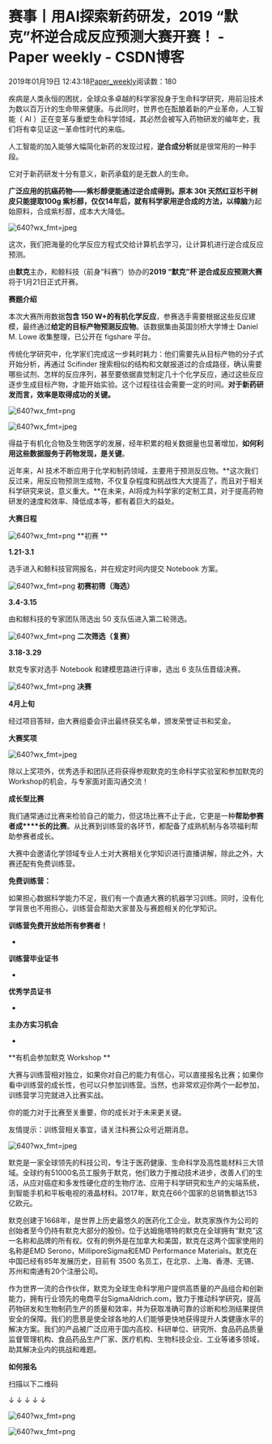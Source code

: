 # 赛事丨用AI探索新药研发，2019 “默克”杯逆合成反应预测大赛开赛！ - Paper weekly - CSDN博客





2019年01月19日 12:43:18[Paper_weekly](https://me.csdn.net/c9Yv2cf9I06K2A9E)阅读数：180









疾病是人类永恒的困扰，全球众多卓越的科学家投身于生命科学研究，用前沿技术为数以百万计的生命带来健康。与此同时，世界也在酝酿着新的产业革命，人工智能（ AI ）正在变革与重塑生命科学领域，其必然会被写入药物研发的编年史，我们将有幸见证这一革命性时代的来临。




人工智能的加入能够大幅简化新药的发现过程，**逆合成分析**就是很常用的一种手段。




它对于新药研发十分有意义，新药承载的是无数人的生命。

**广泛应用的抗癌药物——紫杉醇便能通过逆合成得到。**原本 30t 天然红豆杉干树皮只能提取100g 紫杉醇，仅仅14年后，就有科学家用逆合成的方法，以**樟脑**为起始原料，合成紫杉醇，成本大大降低。



![640?wx_fmt=jpeg](https://ss.csdn.net/p?https://mmbiz.qpic.cn/mmbiz_jpg/3pbWF26YBFQZn5qwSYJfJMPSPsmAMgxugAhicT6sQicaBr8sOWIfvhDsqRQy1r8dsDcicRYX3DrUbK2xayUtxNNLg/640?wx_fmt=jpeg)



这次，我们把海量的化学反应方程式交给计算机去学习，让计算机进行逆合成反应预测。




由**默克**主办，和鲸科技（前身“科赛”）协办的**2019 “默克”杯 逆合成反应预测大赛**将于1月21日正式开赛。




**赛题介绍**




本次大赛所用数据**包含 150 W+的有机化学反应**，参赛选手需要根据这些反应建模，最终通过**给定的目标产物预测反应物**。该数据集由英国剑桥大学博士 Daniel M. Lowe 收集整理，已公开在 figshare 平台。




传统化学研究中，化学家们完成这一步耗时耗力：他们需要先从目标产物的分子式开始分析，再通过 Scifinder 搜索相似的结构和文献报道过的合成路径，确认需要哪些试剂、怎样的反应序列，甚至要依据直觉制定几十个化学反应，通过这些反应逐步生成目标产物，才能开始实验。这个过程往往会需要一定的时间。**对于新药研发而言，效率是取得成功的关键。**




![640?wx_fmt=png](https://ss.csdn.net/p?https://mmbiz.qpic.cn/mmbiz_png/VBcD02jFhgnoXOibeK2x0icULsBluCnz0XX0HYmVgsicb4uiasAOtHuGSkUkSNf7iaMbJ4QJXNyR3Ir1uQ9iamd8exKA/640?wx_fmt=png)



![640?wx_fmt=jpeg](https://ss.csdn.net/p?https://mmbiz.qpic.cn/mmbiz_jpg/3pbWF26YBFSkhstnC7QKBATJfndK3JoyAwoykuaU94OWFF0bvgScEEeTYRSa9xbpwrHrEzLc7RrlfKLXogEJ9A/640?wx_fmt=jpeg)



得益于有机化合物及生物医学的发展，经年积累的相关数据量也显著增加，**如何利用这些数据服务于药物发现，是关键**。




近年来，AI 技术不断应用于化学和制药领域，主要用于预测反应物。**这次我们反过来，用反应物预测生成物，不仅复杂程度和挑战性大大提高了，而且对于相关科学研究来说，意义重大。**在未来，AI将成为科学家的定制工具，对于提高药物研发的速度和效率、降低成本等，都有着巨大的益处。




**大赛日程**



![640?wx_fmt=png](https://ss.csdn.net/p?https://mmbiz.qpic.cn/mmbiz_png/3pbWF26YBFSkhstnC7QKBATJfndK3JoyEqsO7PkyoAXgiafhT0GnaxptTr4anavicvUzOD2elkbu6Mb9nDbRv8uw/640?wx_fmt=png)
**初赛 **

**1.21-3.1**

选手进入和鲸科技官网报名，并在规定时间内提交 Notebook 方案。



![640?wx_fmt=png](https://ss.csdn.net/p?https://mmbiz.qpic.cn/mmbiz_png/3pbWF26YBFSkhstnC7QKBATJfndK3JoyKEftAicUJFGqX3MA2kuJocgRBDVysLuEyCGqvop8Asru4icLuNOcwygg/640?wx_fmt=png)
**初赛初筛（海选）**

**3.4-3.15**

由和鲸科技的专家团队筛选出 50 支队伍进入第二轮筛选。



![640?wx_fmt=png](https://ss.csdn.net/p?https://mmbiz.qpic.cn/mmbiz_png/3pbWF26YBFSkhstnC7QKBATJfndK3JoyhbxgRZl3Z6NJQPW3kicrZPM1uEQsKJwISmibCxiarOsCRFj6VP2kia202A/640?wx_fmt=png)
**二次筛选（复赛）**

**3.18-3.29**

默克专家对选手 Notebook 和建模思路进行评审，选出 6 支队伍晋级决赛。



![640?wx_fmt=png](https://ss.csdn.net/p?https://mmbiz.qpic.cn/mmbiz_png/3pbWF26YBFSkhstnC7QKBATJfndK3JoyYleP2HSNxcZmb8Ric9Yib2tG6ziaxpBkxSg6cpBxXDXR70XZLb7mtTkxQ/640?wx_fmt=png)
**决赛**

**4月上旬**

经过项目答辩，由大赛组委会评出最终获奖名单，颁发荣誉证书和奖金。






**大赛奖项**


![640?wx_fmt=jpeg](https://ss.csdn.net/p?https://mmbiz.qpic.cn/mmbiz_jpg/3pbWF26YBFTaGAeKzdzxhtLDudU6yS88I2lhAe8EgkUD17RHJFIKYE5DaxE2PudDzUoySLpPY8Rw7qY4Dic6rzQ/640?wx_fmt=jpeg)




除以上奖项外，优秀选手和团队还将获得参观默克的生命科学实验室和参加默克的Workshop的机会，与专家面对面沟通交流！




**成长型比赛**




我们通常通过比赛来检验自己的能力，但这场比赛不止于此，它更是一种**帮助参赛者成****长的比赛**。从比赛到训练营的各环节，都配备了成熟机制与各项福利帮助参赛者成长。




大赛中会邀请化学领域专业人士对大赛相关化学知识进行直播讲解，除此之外，大赛还配有免费训练营。




****免费训练营：****



如果担心数据科学能力不足，我们有一个直通大赛的机器学习训练。同时，没有化学背景也不用担心，训练营会帮助大家普及与赛题相关的化学知识。



**训练营免费开放给所有参赛者！**


- 
**训练营毕业证书**

- 
**优秀学员证书**

- 
**主办方实习机会**

- 
**有机会参加默克 Workshop **






大赛与训练营相对独立，如果你对自己的能力有信心，可以直接报名比赛；如果你看中训练营的成长性，也可以只参加训练营。当然，也非常欢迎你两个一起参加，训练营学习完就进入比赛实战。




你的能力对于比赛至关重要，你的成长对于未来更关键。




友情提示：训练营相关事宜，请关注科赛公众号近期消息。









![640?wx_fmt=jpeg](https://ss.csdn.net/p?https://mmbiz.qpic.cn/mmbiz_jpg/3pbWF26YBFQZn5qwSYJfJMPSPsmAMgxuGF1vC6NwmkIA8zIlOmP9ic9lLibPwpyaHmRyceJR4G5coV5Yp6cib7JMg/640?wx_fmt=jpeg)



默克是一家全球领先的科技公司，专注于医药健康、生命科学及高性能材料三大领域。全球约有51000名员工服务于默克，他们致力于推动技术进步，改善人们的生活，从应对癌症和多发性硬化症的生物疗法、应用于科学研究和生产的尖端系统，到智能手机和平板电视的液晶材料。2017年，默克在66个国家的总销售额达153亿欧元。




默克创建于1668年，是世界上历史最悠久的医药化工企业。默克家族作为公司的创始者至今仍持有默克大部分的股份。位于达姆施塔特的默克在全球拥有“默克”这一名称和品牌的所有权。仅有的例外是在加拿大和美国，默克在这两个国家使用的名称是EMD Serono，MilliporeSigma和EMD Performance Materials。默克在中国已经有85年发展历史，目前有 3500 名员工，在北京、上海、香港、无锡、苏州和南通有20个注册公司。




作为世界一流的合作伙伴，默克为全球生命科学用户提供高质量的产品组合和创新能力，拥有行业领先的电商平台SigmaAldrich.com，致力于推动科学研究，提高药物研发和生物制药生产的质量和效率，并为获取准确可靠的诊断和检测结果提供安全的保障。我们的愿景是使全球各地的人们能够更快地获得提升人类健康水平的解决方案。我们的产品被广泛应用于国内高校、科研单位、研究所、食品药品质量监督管理机构、食品药品生产厂家、医疗机构、生物科技企业、工业等诸多领域，助其解决业内的挑战和难题。








**如何报名**





扫描以下二维码

↓ ↓ ↓ ↓ ↓

![640?wx_fmt=png](https://ss.csdn.net/p?https://mmbiz.qpic.cn/mmbiz_png/VBcD02jFhgnoXOibeK2x0icULsBluCnz0XjmKsAArGzSOBb1pQqgAp5P834O7fia6yrWicyjXLFBt7iajLIFsJXO0qA/640?wx_fmt=png)

![640?wx_fmt=png](https://ss.csdn.net/p?https://mmbiz.qpic.cn/mmbiz_png/3pbWF26YBFSoqOX1WRfwU5SbK8FbYwhDmu3TE1QJibM5CvscKEZHETmoyZNicHbhLP2lh29FuYpo4icZJ9XV3Cqdg/640?wx_fmt=png)



